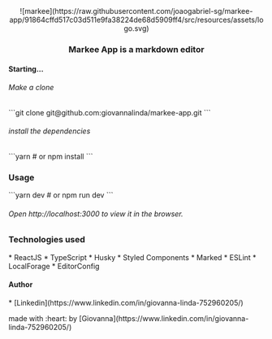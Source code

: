 <div align="center">
![markee](https://raw.githubusercontent.com/joaogabriel-sg/markee-app/91864cffd517c03d511e9fa38224de68d5909ff4/src/resources/assets/logo.svg)
  
<h3>Markee App is a markdown editor</h3>
</div>

<h4>Starting...</h4>
<h6>Make a clone</h6>
```git clone git@github.com:giovannalinda/markee-app.git
```
<h6>install the dependencies</h6>
```yarn
# or
npm install
```
<h3>Usage</h3>
```yarn dev
# or
npm run dev
```
<h6>Open http://localhost:3000 to view it in the browser.<h6>

  <h3>Technologies used</h3>
  * ReactJS
  * TypeScript
  * Husky
  * Styled Components
  * Marked
  * ESLint
  * LocalForage
  * EditorConfig
<h4>Author</h4>
 * [Linkedin](https://www.linkedin.com/in/giovanna-linda-752960205/)
  
  <p>made with :heart: by [Giovanna](https://www.linkedin.com/in/giovanna-linda-752960205/)</p>
